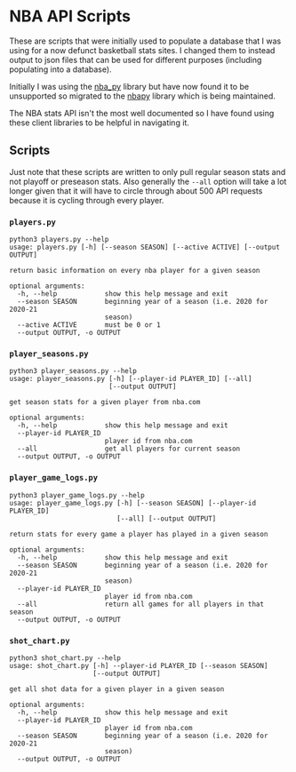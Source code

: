 # NBA API Scripts

These are scripts that were initially used to populate a database that I was using for a now defunct basketball stats sites.
I changed them to instead output to json files that can be used for different purposes (including populating into a database).

Initially I was using the [nba_py](https://github.com/seemethere/nba_py) library but have now found it to be unsupported so migrated to the [nbapy](https://github.com/jtpavlock/nbapy) library which is being maintained.

The NBA stats API isn't the most well documented so I have found using these client libraries to be helpful in navigating it.

## Scripts

Just note that these scripts are written to only pull regular season stats and not playoff or preseason stats. Also generally the `--all` option will take a lot longer given that it will have to circle through about 500 API requests because it is cycling through every player.  

### `players.py`

```
python3 players.py --help
usage: players.py [-h] [--season SEASON] [--active ACTIVE] [--output OUTPUT]

return basic information on every nba player for a given season

optional arguments:
  -h, --help            show this help message and exit
  --season SEASON       beginning year of a season (i.e. 2020 for 2020-21
                        season)
  --active ACTIVE       must be 0 or 1
  --output OUTPUT, -o OUTPUT
```

### `player_seasons.py`

```
python3 player_seasons.py --help
usage: player_seasons.py [-h] [--player-id PLAYER_ID] [--all]
                         [--output OUTPUT]

get season stats for a given player from nba.com

optional arguments:
  -h, --help            show this help message and exit
  --player-id PLAYER_ID
                        player id from nba.com
  --all                 get all players for current season
  --output OUTPUT, -o OUTPUT
```

### `player_game_logs.py`

```
python3 player_game_logs.py --help
usage: player_game_logs.py [-h] [--season SEASON] [--player-id PLAYER_ID]
                           [--all] [--output OUTPUT]

return stats for every game a player has played in a given season

optional arguments:
  -h, --help            show this help message and exit
  --season SEASON       beginning year of a season (i.e. 2020 for 2020-21
                        season)
  --player-id PLAYER_ID
                        player id from nba.com
  --all                 return all games for all players in that season
  --output OUTPUT, -o OUTPUT
```

### `shot_chart.py`

```
python3 shot_chart.py --help
usage: shot_chart.py [-h] --player-id PLAYER_ID [--season SEASON]
                     [--output OUTPUT]

get all shot data for a given player in a given season

optional arguments:
  -h, --help            show this help message and exit
  --player-id PLAYER_ID
                        player id from nba.com
  --season SEASON       beginning year of a season (i.e. 2020 for 2020-21
                        season)
  --output OUTPUT, -o OUTPUT
```
